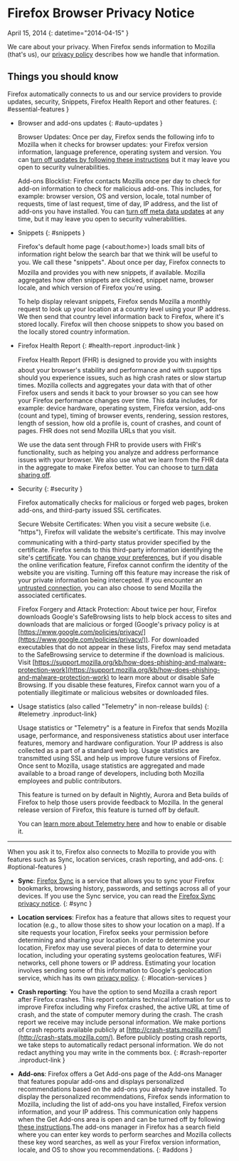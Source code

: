 # Firefox Browser Privacy Notice

April 15, 2014
{: datetime="2014-04-15" }

We care about your privacy. When Firefox sends information to Mozilla (that's us), our [privacy policy](https://www.mozilla.org/privacy/) describes how we handle that information.

## Things you should know

Firefox automatically connects to us and our service providers to provide updates, security, Snippets, Firefox Health Report and other features. 
{: #essential-features }

* Browser and add-ons updates
  {: #auto-updates }

	Browser Updates: Once per day, Firefox sends the following info to Mozilla when it checks for browser updates: your Firefox version information, language preference, operating system and version. You can [turn off updates by following these instructions](https://support.mozilla.org/kb/how-stop-firefox-automatically-making-connections#w_auto-update-checking) but it may leave you open to security vulnerabilities.

	Add-ons Blocklist: Firefox contacts Mozilla once per day to check for add-on information to check for malicious add-ons. This includes, for example: browser version, OS and version, locale, total number of requests, time of last request, time of day, IP address, and the list of add-ons you have installed. You can [turn off meta data updates](https://blog.mozilla.org/addons/how-to-opt-out-of-add-on-metadata-updates/) at any time, but it may leave you open to security vulnerabilities.

* Snippets
  {: #snippets }

	Firefox's default home page (&lt;about:home&gt;) loads small bits of information right below the search bar that we think will be useful to you. We call these "snippets". About once per day, Firefox connects to Mozilla and provides you with new snippets, if available. Mozilla aggregates how often snippets are clicked, snippet name, browser locale, and which version of Firefox you're using.

	To help display relevant snippets, Firefox sends Mozilla a monthly request to look up your location at a country level using your IP address. We then send that country level information back to Firefox, where it's stored locally.  Firefox will then choose snippets to show you based on the locally stored country information.

* Firefox Health Report
  {: #health-report .inproduct-link } 

	Firefox Health Report (FHR) is designed to provide you with insights about your browser's stability and performance and with support tips should you experience issues, such as high crash rates or slow startup times. Mozilla collects and aggregates your data with that of other Firefox users and sends it back to your browser so you can see how your Firefox performance changes over time. This data includes, for example: device hardware, operating system, Firefox version, add-ons (count and type), timing of browser events, rendering, session restores, length of session, how old a profile is, count of crashes, and count of pages. FHR does not send Mozilla URLs that you visit.

	We use the data sent through FHR to provide users with FHR's functionality, such as helping you analyze and address performance issues with your browser. We also use what we learn from the FHR data in the aggregate to make Firefox better. You can choose to [turn data sharing off](https://support.mozilla.org/kb/firefox-health-report-understand-your-browser-perf#w_how-to-turn-data-sharing-on-or-off).

* Security
  {: #security }

	Firefox automatically checks for malicious or forged web pages, broken add-ons, and third-party issued SSL certificates.

	Secure Website Certificates: When you visit a secure website (i.e. "https"), Firefox will validate the website's certificate. This may involve communicating with a third-party status provider specified by the certificate. Firefox sends to this third-party information identifying the site's [certificate](https://support.mozilla.org/kb/secure-website-certificate). You can [change your preferences](https://support.mozilla.org/kb/advanced-settings-browsing-network-updates-encryption#w_certificates-tab), but if you disable the online verification feature, Firefox cannot confirm the identity of the website you are visiting. Turning off this feature may increase the risk of your private information being intercepted. If you encounter an [untrusted connection](https://support.mozilla.org/kb/connection-untrusted-error-message), you can also choose to send Mozilla the associated certificates.

	Firefox Forgery and Attack Protection: About twice per hour, Firefox downloads Google's SafeBrowsing lists to help block access to sites and downloads that are malicious or forged (Google's privacy policy is at [https://www.google.com/policies/privacy/](https://www.google.com/policies/privacy/)). For downloaded executables that do not appear in these lists, Firefox may send metadata to the SafeBrowsing service to determine if the download is malicious. Visit [https://support.mozilla.org/kb/how-does-phishing-and-malware-protection-work](https://support.mozilla.org/kb/how-does-phishing-and-malware-protection-work) to learn more about or disable Safe Browsing. If you disable these features, Firefox cannot warn you of a potentially illegitimate or malicious websites or downloaded files.

* Usage statistics (also called "Telemetry" in non-release builds)
  {: #telemetry .inproduct-link}

	Usage statistics or "Telemetry" is a feature in Firefox that sends Mozilla usage, performance, and responsiveness statistics about user interface features, memory and hardware configuration. Your IP address is also collected as a part of a standard web log. Usage statistics are transmitted using SSL and help us improve future versions of Firefox. Once sent to Mozilla, usage statistics are aggregated and made available to a broad range of developers, including both Mozilla employees and public contributors.

	This feature is turned on by default in Nightly, Aurora and Beta builds of Firefox to help those users provide feedback to Mozilla. In the general release version of Firefox, this feature is turned off by default.

	You can [learn more about Telemetry here](https://support.mozilla.org/kb/send-performance-data-improve-firefox) and how to enable or disable it. 

---------------------------------------

When you ask it to, Firefox also connects to Mozilla to provide you with features such as Sync, location services, crash reporting, and add-ons.
{: #optional-features }

* **Sync**: [Firefox Sync](https://www.mozilla.org/firefox/sync/) is a service that allows you to sync your Firefox bookmarks, browsing history, passwords, and settings across all of your devices. If you use the Sync service, you can read the [Firefox Sync privacy notice](https://services.mozilla.com/privacy-policy/).
{: #sync }

* **Location services**: Firefox has a feature that allows sites to request your location (e.g., to allow those sites to show your location on a map). If a site requests your location, Firefox seeks your permission before determining and sharing your location. In order to determine your location, Firefox may use several pieces of data to determine your location, including your operating systems geolocation features, WiFi networks, cell phone towers or IP address. Estimating your location involves sending some of this information to Google's geolocation service, which has its own [privacy policy](https://www.google.com/privacy/lsf.html).
{: #location-services }

* **Crash reporting**: You have the option to send Mozilla a crash report after Firefox crashes. This report contains technical information for us to improve Firefox including why Firefox crashed, the active URL at time of crash, and the state of computer memory during the crash. The crash report we receive may include personal information. We make portions of crash reports available publicly at [http://crash-stats.mozilla.com/](http://crash-stats.mozilla.com/). Before publicly posting crash reports, we take steps to automatically redact personal information. We do not redact anything you may write in the comments box.
{: #crash-reporter .inproduct-link }

* **Add-ons**: Firefox offers a Get Add-ons page of the Add-ons Manager that features popular add-ons and displays personalized recommendations based on the add-ons you already have installed. To display the personalized recommendations, Firefox sends information to Mozilla, including the list of add-ons you have installed, Firefox version information, and your IP address. This communication only happens when the Get Add-ons area is open and can be turned off by following [these instructions](https://blog.mozilla.org/addons/how-to-opt-out-of-add-on-metadata-updates/).The add-ons manager in Firefox has a search field where you can enter key words to perform searches and Mozilla collects these key word searches, as well as your Firefox version information, locale, and OS to show you recommendations.
{: #addons }
